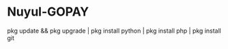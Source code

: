 # Nuyul-GOPAY
pkg update &amp;&amp; pkg upgrade | pkg install python | pkg install php | pkg install git
